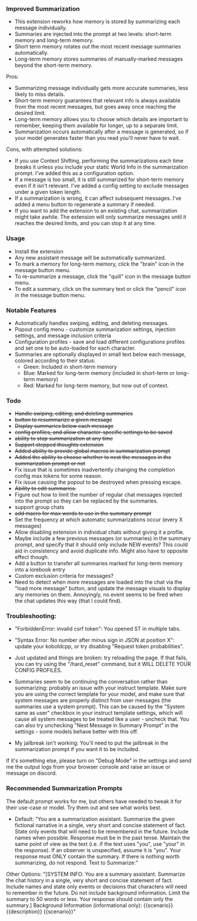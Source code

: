 ### Improved Summarization
- This extension reworks how memory is stored by summarizing each message individually.
- Summaries are injected into the prompt at two levels: short-term memory and long-term memory.
- Short term memory rotates out the most recent message summaries automatically.
- Long-term memory stores summaries of manually-marked messages beyond the short-term memory.

Pros:
- Summarizing message individually gets more accurate summaries, less likely to miss details.
- Short-term memory guarantees that relevant info is always available from the most recent messages, but goes away once reaching the desired limit.
- Long-term memory allows you to choose which details are important to remember, keeping them available for longer, up to a separate limit.
- Summarization occurs automatically after a message is generated, so if your model generates faster than you read you'll never have to wait.

Cons, with attempted solutions:
- If you use Context Shifting, performing the summarizations each time breaks it unless you include your static World Info in the summarization prompt. I've added this as a configuration option.
- If a message is too small, it is still summarized for short-term memory even if it isn't relevant. I've added a config setting to exclude messages under a given token length.
- If a summarization is wrong, it can affect subsequent messages. I've added a menu button to regenerate a summary if needed.
- If you want to add the extension to an existing chat, summarization might take awhile. The extension will only summarize messages until it reaches the desired limits, and you can stop it at any time.


### Usage
- Install the extension
- Any new assistant message will be automatically summarized.
- To mark a memory for long-term memory, click the "brain" icon in the message button menu.
- To re-summarize a message, click the "quill" icon in the message button menu.
- To edit a summary, click on the summary text or click the "pencil" icon in the message button menu.


### Notable Features
- Automatically handles swiping, editing, and deleting messages.
- Popout config menu - customize summarization settings, injection settings, and message inclusion criteria
- Configuration profiles - save and load different configurations profiles and set one to be auto-loaded for each character.
- Summaries are optionally displayed in small text below each message, colored according to their status:
  - Green: Included in short-term memory
  - Blue: Marked for long-term memory (included in short-term or long-term memory)
  - Red: Marked for long-term memory, but now out of context.

### Todo
- ~~Handle swiping, editing, and deleting summaries~~
- ~~button to resummarize a given message~~
- ~~Display summaries below each message~~
- ~~config profiles, and allow character-specific settings to be saved~~
- ~~ability to stop summarization at any time~~
- ~~Support stepped thoughts extension~~
- ~~Added ability to provide global macros in summarization prompt~~
- ~~Added the ability to choose whether to nest the messages in the summarization prompt or not~~
- Fix issue that is sometimes inadvertently changing the completion config max tokens for some reason.
- Fix issue causing the popout to be destroyed when pressing escape.
- ~~Ability to edit summaries.~~
- Figure out how to limit the number of regular chat messages injected into the prompt so they can be replaced by the summaries.
- support group chats
- ~~add macro for max words to use in the summary prompt~~
- Set the frequency at which automatic summarizations occur (every X messages)
- Allow disabling extension in individual chats without giving it a profile.
- Maybe include a few previous messages (or summaries) in the summary prompt, and specify that it should only include NEW events? 
This could aid in consistency and avoid duplicate info. Might also have to opposite effect though.
- Add a button to transfer all summaries marked for long-term memory into a lorebook entry
- Custom exclusion criteria for messages?
- Need to detect when more messages are loaded into the chat via the "load more message" button, and update the message visuals to display any memories on them. Annoyingly, no event seems to be fired when the chat updates this way (that I could find).


### Troubleshooting:

- "ForbiddenError: invalid csrf token": You opened ST in multiple tabs.

- "Syntax Error: No number after minus sign in JSON at position X": update your koboldcpp, or try disabling "Request token probabilities".

- Just updated and things are broken: try reloading the page. If that fails, you can try using the "/hard_reset" command, but it WILL DELETE YOUR CONFIG PROFILES.

- Summaries seem to be continuing the conversation rather than summarizing: probably an issue with your instruct template.
Make sure you are using the correct template for your model, and make sure that system messages are properly distinct from user messages (the summaries use a system prompt). 
This can be caused by the "System same as user" checkbox in your instruct template settings, which will cause all system messages to be treated like a user - uncheck that.
You can also try unchecking "Nest Message in Summary Prompt" in the settings - some models behave better with this off.

- My jailbreak isn't working: You'll need to put the jailbreak in the summarization prompt if you want it to be included.

If it's something else, please turn on "Debug Mode" in the settings and send me the output logs from your browser console and raise an issue or message on discord.


### Recommended Summarization Prompts
The default prompt works for me, but others have needed to tweak it for their use-case or model.
Try them out and see what works best.

- Default: "You are a summarization assistant. Summarize the given fictional narrative in a single, very short and concise statement of fact.
State only events that will need to be remembered in the future.
Include names when possible.
Response must be in the past tense.
Maintain the same point of view as the text (i.e. if the text uses "you", use "your" in the response). If an observer is unspecified, assume it is "you".
Your response must ONLY contain the summary. If there is nothing worth summarizing, do not respond.
Text to Summarize:"

Other Options:
"[SYSTEM INFO: You are a summary assistant. Summarize the chat history in a single, very short and concise statement of fact. Include names and state only events or decisions that characters will need to remember in the future. Do not include background information. Limit the summary to 50 words or less. Your response should contain only the summary.]
Background Information (informational only):
{{scenario}}
{{description}}
{{scenario}}"



